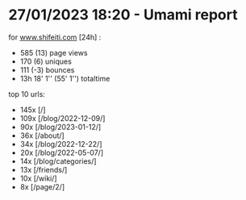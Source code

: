 # 27/01/2023 18:20 - Umami report
for www.shifeiti.com [24h] :

 - 585 (13) page views
 - 170 (6) uniques
 - 111 (-3) bounces
 - 13h 18' 1'' (55' 1'') totaltime


top 10 urls:
 - 145x [/]
 - 109x [/blog/2022-12-09/]
 - 90x [/blog/2023-01-12/]
 - 36x [/about/]
 - 34x [/blog/2022-12-22/]
 - 20x [/blog/2022-05-07/]
 - 14x [/blog/categories/]
 - 13x [/friends/]
 - 10x [/wiki/]
 - 8x [/page/2/]


